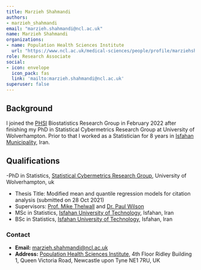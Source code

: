 ```yaml
---
title: Marzieh Shahmandi
authors:
- marzieh_shahmandi
email: "marzieh.shahmandi@ncl.ac.uk"
name: Marzieh Shahmandi
organizations:
- name: Population Health Sciences Institute
  url: "https://www.ncl.ac.uk/medical-sciences/people/profile/marziehshahmandi.html"
role: Research Associate
social:
- icon: envelope
  icon_pack: fas
  link: 'mailto:marzieh.shahmandi@ncl.ac.uk'
superuser: false
---
```


## Background 

I joined the [PHSI](https://www.ncl.ac.uk/medical-sciences/research/institutes/health-sciences/) Biostatistics Research Group in February 2022 after finishing my PhD in Statistical Cybermetrics Research Group at University of Wolverhampton. Prior to that I worked as a Statistician for 8 years in [Isfahan Municipality](https://isfahan.ir), Iran. 

## Qualifications


-PhD in Statistics, [Statistical Cybermetrics Research Group](http://cybermetrics.wlv.ac.uk), University of Wolverhampton, uk
  - Thesis Title: Modified mean and quantile regression models for citation analysis (submitted on 28 Oct 2021)
  - Supervisors: [Prof. Mike Thelwall](http://www.scit.wlv.ac.uk/~cm1993/) and [Dr. Paul Wilson](https://researchers.wlv.ac.uk/PaulJWilson/about)
- MSc in Statistics, [Isfahan University of Technology](http://english.iut.ac.ir/), Isfahan, Iran
- BSc in Statistics, [Isfahan University of Technology](http://english.iut.ac.ir/), Isfahan, Iran

### Contact
- __Email:__ [marzieh.shahmandi@ncl.ac.uk](mailto:marzieh.shahmandi@ncl.ac.uk)
- __Address:__ [Population Health Sciences Institute](https://www.ncl.ac.uk/medical-sciences/research/institutes/health-sciences/), 4th Floor Ridley Building 1, Queen Victoria Road, Newcastle upon Tyne NE1 7RU, UK


